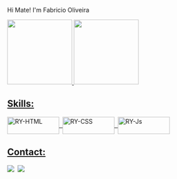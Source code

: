 Hi Mate!
I'm Fabricio Oliveira

  <div style="display:flex">
    <a href="https://github.com/Ryukl12">
    <img height="150em" src="https://github-readme-stats.vercel.app/api?username=Ryukl12&show_icons=true&theme=dark&include_all_commits=true&count_private=true"/>
    <img height="150em" src="https://github-readme-stats.vercel.app/api/top-langs/?username=Ryukl12&layout=compact&langs_count=7&theme=dark"/>
  </div>
  
  <h2>Skills:</h2>
  
  <div align="left">
  <img align="center" alt="RY-HTML" height="40" width="120" src="https://img.shields.io/badge/HTML5-E34F26?style=for-the-badge&logo=html5&logoColor=white">&nbsp;
  <img align="center" alt="RY-CSS" height="40" width="120" src="https://img.shields.io/badge/CSS3-1572B6?style=for-the-badge&logo=css3&logoColor=white">&nbsp;
  <img align="center" alt="RY-Js" height="40" width="120" src="https://img.shields.io/badge/JavaScript-F7DF1E?style=for-the-badge&logo=javascript&logoColor=black">
  </div>
  
  <h2>Contact:</h2>
   
<div align="left">
  <a href="https://www.linkedin.com/in/fabricio-on/" target="_blank"><img src="https://img.shields.io/badge/-LinkedIn-%230077B5?style=for-the-badge&logo=linkedin&logoColor=white" target="_blank"></a>&nbsp;
  <a href = "mailto:fabriciodeoliveira334@gmail.com"><img src="https://img.shields.io/badge/-Gmail-%23333?style=for-the-badge&logo=gmail&logoColor=white" target="_blank"></a>&nbsp;
</div>
